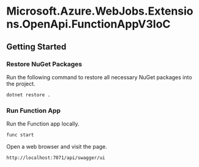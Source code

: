 # Microsoft.Azure.WebJobs.Extensions.OpenApi.FunctionAppV3IoC #

## Getting Started ##

### Restore NuGet Packages ###

Run the following command to restore all necessary NuGet packages into the project.

```bash
dotnet restore .
```


### Run Function App ###

Run the Function app locally.

```bash
func start
```

Open a web browser and visit the page.

```txt
http://localhost:7071/api/swagger/ui
```
